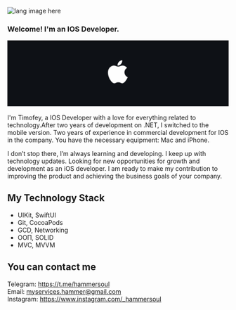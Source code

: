 <p align="left"><img width=15%" src="https://github.com/alansmathew/alansmathew/raw/master/lang.gif" alt="lang image here" /></p>

### Welcome! I'm an IOS Developer.

<img src="https://github.com/hammersoul/hammersoul/raw/main/banner.png" alt="banner"> 

I'm Timofey, a IOS Developer with a love for everything related to technology.After two years of development on .NET, I switched to the mobile version. Two years of experience in commercial development for IOS in the company. You have the necessary equipment: Mac and iPhone.

I don’t stop there, I’m always learning and developing. I keep up with technology updates. Looking for new opportunities for growth and development as an iOS developer. I am ready to make my contribution to improving the product and achieving the business goals of your company.

## My Technology Stack

- UIKit, SwiftUI
- Git, CocoaPods
- GCD, Networking
- ООП, SOLID
- MVC, MVVM

## You can contact me

Telegram: https://t.me/hammersoul <br>
Email: myservices.hammer@gmail.com <br>
Instagram: https://www.instagram.com/_hammersoul
